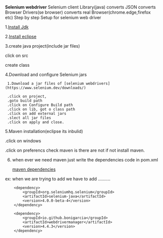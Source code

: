 **Selenium webdriver**
Selenium client Library(java) converts JSON  converts Browser Drivers(se browser) converts  real Browser(chrome.edge,firefox etc)
Step by step Setup for selenium web driver

1.[Install Jdk](https://www.oracle.com/in/java/technologies/javase/javase-jdk8-downloads.html)

2.[Install eclipse](https://www.eclipse.org/downloads/)

3.create java project(include jar files)

   click on src
   
   create class
   
4.Download and configure Selenium jars

     1.Download a jar files of [selenium webdrivers](https://www.selenium.dev/downloads/)
    
     .click on project, 
     .goto build path
     .click on Configure Build path
     .click on lib, got o class path
     .click on add external jars
     .slect all jar files 
     .click on apply and close.
    
5.Maven installation(eclipse its inbulid)    
 
   .click on windows
  
   .click on preferencs check maven is there are not if not install maven.
  
 6) when ever we need maven just write the dependencies code in pom.xml
 
    [maven dependencies](https://mvnrepository.com/artifact/org.seleniumhq.selenium/selenium-java)
 
   ex: when we are trying to add we have to add 
   <dependencies>..........</dependencies>
		
		<dependency>
			<groupId>org.seleniumhq.selenium</groupId>
			<artifactId>selenium-java</artifactId>
			<version>4.0.0-beta-4</version>
		</dependency>

		<dependency>
			<groupId>io.github.bonigarcia</groupId>
			<artifactId>webdrivermanager</artifactId>
			<version>4.4.3</version>
		</dependency>
	
  
